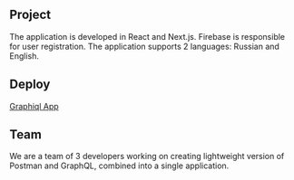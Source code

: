 ## Project

The application is developed in React and Next.js. Firebase is responsible for user registration. The application supports 2 languages: Russian and English.

## Deploy

[Graphiql App](https://rng-graphiql.vercel.app/)

## Team

We are a team of 3 developers working on creating lightweight version of Postman and GraphQL, combined into a single application.
